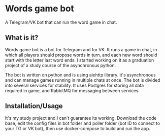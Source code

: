 # Words game bot
A Telegram/VK bot that can run the word game in chat.

## What is it?

Words game bot is a bot for Telegram and for VK. It runs a game in chat, in which all players should propose words in turn, and each new word should start with the letter last word ends. I started working on it as a graduation project of a study course of the asynchronous python.

The bot is written on python and is using aiohttp library. it's asynchronous and can manage games running in multiple chats at once. The bot is divided into several services for stability. It uses Postgres for storing all data required in game, and RabbitMQ for messaging between services.

## Installation/Usage

It's my study project and I can't guarantee its working. Download the code base, edit the config files in bot folder and poller folder (bot ID to connect to your TG or VK bot), then use docker-compose to build and run the app.
